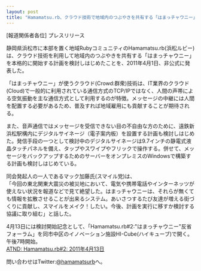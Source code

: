 ```yaml
---
layout: post
title: "Hamamatsu.rb、クラウド技術で地域内のつぶやきを共有する「はまっチャウニー」を始動"
---
```


[報道関係者各位] プレスリリース

静岡県浜松市に本部を置く地域RubyコミュニティのHamamatsu.rb(浜松ルビー)は、クラウド技術を利用して地域内のつぶやきを共有する「はまっチャウニー」を本格的に開始する計画を検討しはじめたことを、2011年4月1日、非公式に発表した。

「はまっチャウニー」が使うクラウド(Crowd:群衆)技術は、IT業界のクラウド(Cloud)で一般的に利用されている通信方式のTCP/IPではなく、人間の声帯による空気振動を主な通信方式として利用するのが特徴。メッセージの中継には人間を配置する必要があるため、普及すれば地域雇用にも貢献することが期待される。

また、音声通信ではメッセージを受信できない目の不自由な方のために、遠鉄新浜松駅構内にデジタルサイネージ（電子案内板）を設置する計画も検討しはじめた。発信手段の一つとして検討中のデジタルサイネージは9.7インチの静電式液晶タッチパネルを備え、タップやスワイプやフリックで操作する。併せて、メッセージをバックアップするためのサーバーをオンプレミスのWindowsで構築する計画も検討しはじめている。

同会発起人の一人であるマック加藤氏(スマイル党)は、<br />
「今回の東北関東大震災の被災地において、電気や携帯電話やインターネッツが使えない状況を報道などで見て絶望した。はまっチャウニーは、それらが無くても情報を拡散させることが出来るシステム。あいさつするたび友達が増える街づくりに貢献し、スマイルをメイク！したい。今後、計画を実行に移すか検討する協議に取り組む」と話した。

4月13日には検討開始記念として、「Hamamatsu.rb#2:"はまっチャウニー"反省フォーラム」を同市中区のイノベーション施設HI-Cube(ハイキューブ)で開く。午後7時開始。<br />
[ATND: Hamamatsu.rb#2: 2011年4月13日](http://atnd.org/events/14028)

問い合わせはTwitter:[@hamamatsurb](http://twitter.com/#!/hamamatsurb)へ。
